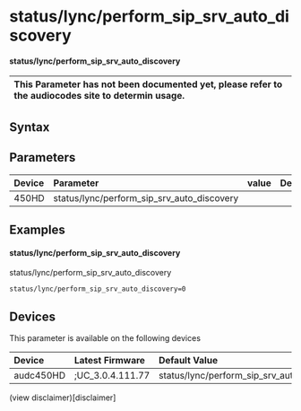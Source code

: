 ﻿---
description: status/lync/perform_sip_srv_auto_discovery
search: false
---

# status/lync/perform_sip_srv_auto_discovery

#### status/lync/perform_sip_srv_auto_discovery


| This Parameter has not been documented yet, please refer to the audiocodes site to determin usage.  | 
| :--- |

## Syntax

## Parameters
|Device|Parameter|value|Description|
|:---|:---|:---|:---|
| 450HD | status/lync/perform_sip_srv_auto_discovery |  |  |

## Examples
#### status/lync/perform_sip_srv_auto_discovery

status/lync/perform_sip_srv_auto_discovery

```
status/lync/perform_sip_srv_auto_discovery=0
```

## Devices
This parameter is available on the following devices

| Device | Latest Firmware | Default Value |
|:---|:---|:---|
| audc450HD | ;UC_3.0.4.111.77 | status/lync/perform_sip_srv_auto_discovery=0 

(view disclaimer)[disclaimer]
